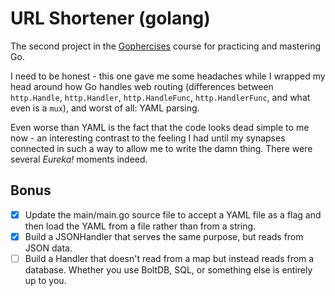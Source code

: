 # URL Shortener (golang)
The second project in the [Gophercises](https://gophercises.com/) course for
practicing and mastering Go.

I need to be honest - this one gave me some headaches while I wrapped my head
around how Go handles web routing (differences between `http.Handle`, `http.Handler`, `http.HandleFunc`, `http.HandlerFunc`,
and what even is a `mux`), and worst of all: YAML parsing.

Even worse than YAML is the fact that the code looks dead simple to me now -
an interesting contrast to the feeling I had until my synapses connected in
such a way to allow me to write the damn thing. There were several _Eureka!_
moments indeed.

## Bonus
- [x] Update the main/main.go source file to accept a YAML file as a flag and then
load the YAML from a file rather than from a string.
- [x] Build a JSONHandler that serves the same purpose, but reads from JSON data.
- [ ] Build a Handler that doesn't read from a map but instead reads from a database.
Whether you use BoltDB, SQL, or something else is entirely up to you.